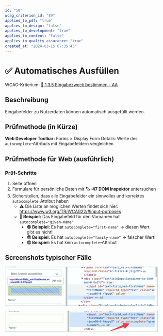 ```yaml
---
id: "50"
wcag_criterion_id: "89"
applies_to_pdf: "true"
applies_to_design: "false"
applies_to_development: "true"
applies_to_content: "false"
applies_to_quality_assurance: "true"
created_at: "2024-03-15 07:35:43"
---
```


# ✅ Automatisches Ausfüllen

WCAG-Kriterium: [📜 1.3.5 Eingabezweck bestimmen - AA](..)

## Beschreibung

Eingabefelder zu Nutzerdaten können automatisch ausgefüllt werden.

## Prüfmethode (in Kürze)

**Web Developer Toolbar:** Forms > Display Form Details: Werte des `autocomplete`-Attributs mit Eingabefeldern vergleichen.

## Prüfmethode für Web (ausführlich)

### Prüf-Schritte

1. Seite öffnen
1. Formulare für persönliche Daten mit **🏷️-47 DOM Inspektor** untersuchen
1. Sicherstellen, dass alle Eingabefelder ein sinnvolles und korrektes `autocomplete`-Attribut haben
    - ⚠️ Die Liste an möglichen Werten findet sich hier: <https://www.w3.org/TR/WCAG22/#input-purposes>
    - **🙂 Beispiel:** Das Eingabefeld für den Vornamen hat `autocomplete="given-name"`
        - **😡 Beispiel:** Es hat `autocomplete="first-name"` → diesen Wert gibt es nicht!
        - **😡 Beispiel:** Es hat `autocomplete="family-name"` → falscher Wert!
        - **😡 Beispiel:** Es hat kein `autocomplete`-Attribut

## Screenshots typischer Fälle

![Vorname ohne autocomplete-Attribut](images/vorname-ohne-autocomplete-attribut.png)

![Vorname mit autocomplete-Attribut](images/vorname-mit-autocomplete-attribut.png)
